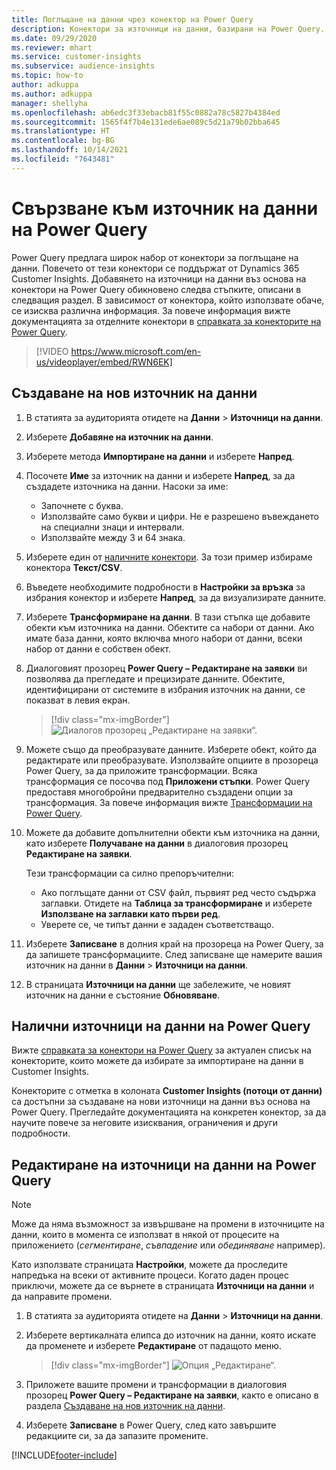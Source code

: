 ```yaml
---
title: Поглъщане на данни чрез конектор на Power Query
description: Конектори за източници на данни, базирани на Power Query.
ms.date: 09/29/2020
ms.reviewer: mhart
ms.service: customer-insights
ms.subservice: audience-insights
ms.topic: how-to
author: adkuppa
ms.author: adkuppa
manager: shellyha
ms.openlocfilehash: ab6edc3f33ebacb81f55c0882a78c5827b4384ed
ms.sourcegitcommit: 1565f4f7b4e131ede6ae089c5d21a79b02bba645
ms.translationtype: HT
ms.contentlocale: bg-BG
ms.lasthandoff: 10/14/2021
ms.locfileid: "7643481"
---
```

# <a name="connect-to-a-power-query-data-source"></a>Свързване към източник на данни на Power Query

Power Query предлага широк набор от конектори за поглъщане на данни. Повечето от тези конектори се поддържат от Dynamics 365 Customer Insights. Добавянето на източници на данни въз основа на конектори на Power Query обикновено следва стъпките, описани в следващия раздел. В зависимост от конектора, който използвате обаче, се изисква различна информация. За повече информация вижте документацията за отделните конектори в [справката за конекторите на Power Query](/power-query/connectors/).

> [!VIDEO https://www.microsoft.com/en-us/videoplayer/embed/RWN6EK]

## <a name="create-a-new-data-source"></a>Създаване на нов източник на данни

1. В статията за аудиторията отидете на **Данни** > **Източници на данни**.

1. Изберете **Добавяне на източник на данни**.

1. Изберете метода **Импортиране на данни** и изберете **Напред**.

1. Посочете **Име** за източник на данни и изберете **Напред**, за да създадете източника на данни. Насоки за име: 
   - Започнете с буква.
   - Използвайте само букви и цифри. Не е разрешено въвеждането на специални знаци и интервали.
   - Използвайте между 3 и 64 знака.

1. Изберете един от [наличните конектори](#available-power-query-data-sources). За този пример избираме конектора **Текст/CSV**.

1. Въведете необходимите подробности в **Настройки за връзка** за избрания конектор и изберете **Напред**, за да визуализирате данните.

1. Изберете **Трансформиране на данни**. В тази стъпка ще добавите обекти към източника на данни. Обектите са набори от данни. Ако имате база данни, която включва много набори от данни, всеки набор от данни е собствен обект.

1. Диалоговият прозорец **Power Query – Редактиране на заявки** ви позволява да прегледате и прецизирате данните. Обектите, идентифицирани от системите в избрания източник на данни, се показват в левия екран.

   > [!div class="mx-imgBorder"]
   > ![Диалогов прозорец „Редактиране на заявки“.](media/data-manager-configure-edit-queries.png "Диалогов прозорец „Редактиране на заявки“")

1. Можете също да преобразувате данните. Изберете обект, който да редактирате или преобразувате. Използвайте опциите в прозореца Power Query, за да приложите трансформации. Всяка трансформация се посочва под **Приложени стъпки**. Power Query предоставя многобройни предварително създадени опции за трансформация. За повече информация вижте [Трансформации на Power Query](/power-query/power-query-what-is-power-query#transformations).

1. Можете да добавите допълнителни обекти към източника на данни, като изберете **Получаване на данни** в диалоговия прозорец **Редактиране на заявки**.

   Тези трансформации са силно препоръчителни:

   - Ако поглъщате данни от CSV файл, първият ред често съдържа заглавки. Отидете на **Таблица за трансформиране** и изберете **Използване на заглавки като първи ред**.
   - Уверете се, че типът данни е зададен съответстващо.

1. Изберете **Записване** в долния край на прозореца на Power Query, за да запишете трансформациите. След записване ще намерите вашия източник на данни в **Данни** > **Източници на данни**.

1. В страницата **Източници на данни** ще забележите, че новият източник на данни е състояние **Обновяване**.

## <a name="available-power-query-data-sources"></a>Налични източници на данни на Power Query

Вижте [справката за конектори на Power Query](/power-query/connectors/) за актуален списък на конекторите, които можете да избирате за импортиране на данни в Customer Insights. 

Конекторите с отметка в колоната **Customer Insights (потоци от данни)** са достъпни за създаване на нови източници на данни въз основа на Power Query. Прегледайте документацията на конкретен конектор, за да научите повече за неговите изисквания, ограничения и други подробности.

## <a name="edit-power-query-data-sources"></a>Редактиране на източници на данни на Power Query

> [!NOTE]
> Може да няма възможност за извършване на промени в източниците на данни, които в момента се използват в някой от процесите на приложението (*сегментиране*, *съвпадение* или *обединяване* например). 
>
> Като използвате страницата **Настройки**, можете да проследите напредъка на всеки от активните процеси. Когато даден процес приключи, можете да се върнете в страницата **Източници на данни** и да направите промени.

1. В статията за аудиторията отидете на **Данни** > **Източници на данни**.

2. Изберете вертикалната елипса до източник на данни, която искате да променете и изберете **Редактиране** от падащото меню.

   > [!div class="mx-imgBorder"]
   > ![Опция „Редактиране“.](media/edit-option-data-sources.png "Опция „Редактиране“")

3. Приложете вашите промени и трансформации в диалоговия прозорец **Power Query – Редактиране на заявки**, както е описано в раздела [Създаване на нов източник на данни](#create-a-new-data-source).

4. Изберете **Записване** в Power Query, след като завършите редакциите си, за да запазите промените.


[!INCLUDE[footer-include](../includes/footer-banner.md)]